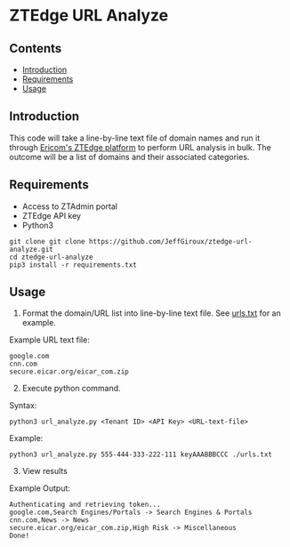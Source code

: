 # ZTEdge URL Analyze

## Contents

- [Introduction](#introduction)
- [Requirements](#requirements)
- [Usage](#usage)

## Introduction

This code will take a line-by-line text file of domain names and run it through [Ericom's ZTEdge platform](https://www.ericom.com) to perform URL analysis in bulk. The outcome will be a list of domains and their associated categories.

## Requirements

- Access to ZTAdmin portal
- ZTEdge API key
- Python3

```
git clone git clone https://github.com/JeffGiroux/ztedge-url-analyze.git
cd ztedge-url-analyze
pip3 install -r requirements.txt
```

## Usage

1. Format the domain/URL list into line-by-line text file. See [urls.txt](./urls.txt) for an example.

Example URL text file:
```
google.com
cnn.com
secure.eicar.org/eicar_com.zip
```

2. Execute python command.

Syntax:
```
python3 url_analyze.py <Tenant ID> <API Key> <URL-text-file>
```

Example:
```
python3 url_analyze.py 555-444-333-222-111 keyAAABBBCCC ./urls.txt
```

3. View results

Example Output:
```
Authenticating and retrieving token...
google.com,Search Engines/Portals -> Search Engines & Portals
cnn.com,News -> News
secure.eicar.org/eicar_com.zip,High Risk -> Miscellaneous
Done!
```